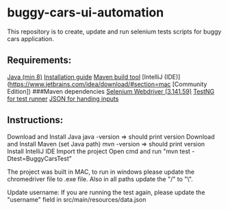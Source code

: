 # buggy-cars-ui-automation
This repository is to create, update and run selenium tests scripts for buggy cars application.


## Requirements:
[Java (min 8)](https://www.java.com/en/download/apple.jsp)
[Installation guide](https://www.geeksforgeeks.org/how-to-install-java-on-macos/)
[Maven build tool](https://maven.apache.org/download.cgi)
[IntelliJ (IDE)](https://www.jetbrains.com/idea/download/#section=mac [Community Edition])
###Maven dependencies
[Selenium Webdriver (3.141.59)](https://mvnrepository.com/artifact/org.seleniumhq.selenium/selenium-java/3.141.59)
[TestNG for test runner](https://mvnrepository.com/artifact/org.testng/testng/6.14.3)
[JSON for handing inputs](https://mvnrepository.com/artifact/com.googlecode.json-simple/json-simple/1.1.1)
 
 
## Instructions:
Download and Install Java
java -version => should print version
Download and Install Maven (set Java path)
mvn -version => should print version
Install IntelliJ IDE
Import the project
Open cmd and run "mvn test -Dtest=BuggyCarsTest"

The project was built in MAC, to run in windows please update the chromedriver file to .exe file. Also in all paths update the "/" to "\\".


Update username:
If you are running the test again, please update the "username" field in src/main/resources/data.json
